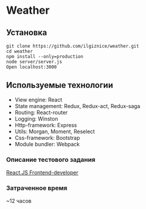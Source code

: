 # Weather

## Установка
```
git clone https://github.com/ilgiznice/weather.git
cd weather
npm install --only=production
node server/server.js
Open localhost:3000
```

## Используемые технологии
- View engine: React
- State management: Redux, Redux-act, Redux-saga
- Routing: React-router
- Logging: Winston
- Http-framework: Express
- Utils: Morgan, Moment, Reselect
- Css-framework: Bootstrap
- Module bundler: Webpack

### Описание тестового задания
[React.JS Frontend-developer](https://gist.github.com/beshkenadze/3e3cfc70a9411d54ecd4)

### Затраченное время
~12 часов
